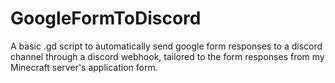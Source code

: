 # GoogleFormToDiscord
A basic .gd script to automatically send google form responses to a discord channel through a discord webhook, tailored to the form responses from my Minecraft server's application form.
